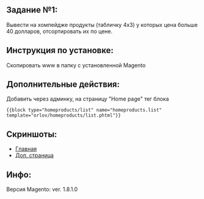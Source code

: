 Задание №1:
--------------
Вывести на хомпейдже продукты (табличку 4x3) у которых цена больше 40 долларов, отсортировать их по цене.

Инструкция по установке:
--------------
Скопировать www в папку с установленной Magento
	
Дополнительные действия: 
--------------
Добавить через админку, на страницу "Home page" тег блока 
```
{{block type="homeproducts/list" name="homeproducts.list" template="orlov/homeproducts/list.phtml"}}
```
   
Скриншоты:
--------------
+ [Главная](screenshots/001.png)	
+ [Доп. страница](screenshots/002.png)

Инфо:
--------------
Версия Magento: ver. 1.8.1.0
	
